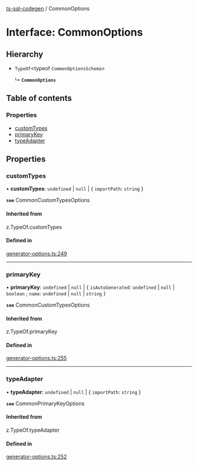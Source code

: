 [ts-sql-codegen](../README.md) / CommonOptions

# Interface: CommonOptions

## Hierarchy

- `TypeOf`<typeof `CommonOptionsSchema`\>

  ↳ **`CommonOptions`**

## Table of contents

### Properties

- [customTypes](CommonOptions.md#customtypes)
- [primaryKey](CommonOptions.md#primarykey)
- [typeAdapter](CommonOptions.md#typeadapter)

## Properties

### customTypes

• **customTypes**: `undefined` \| ``null`` \| { `importPath`: `string`  }

**`see`** CommonCustomTypesOptions

#### Inherited from

z.TypeOf.customTypes

#### Defined in

[generator-options.ts:249](https://github.com/lorefnon/ts-sql-codegen/blob/284ea48/src/generator-options.ts#L249)

___

### primaryKey

• **primaryKey**: `undefined` \| ``null`` \| { `isAutoGenerated`: `undefined` \| ``null`` \| `boolean` ; `name`: `undefined` \| ``null`` \| `string`  }

**`see`** CommonCustomTypesOptions

#### Inherited from

z.TypeOf.primaryKey

#### Defined in

[generator-options.ts:255](https://github.com/lorefnon/ts-sql-codegen/blob/284ea48/src/generator-options.ts#L255)

___

### typeAdapter

• **typeAdapter**: `undefined` \| ``null`` \| { `importPath`: `string`  }

**`see`** CommonPrimaryKeyOptions

#### Inherited from

z.TypeOf.typeAdapter

#### Defined in

[generator-options.ts:252](https://github.com/lorefnon/ts-sql-codegen/blob/284ea48/src/generator-options.ts#L252)
